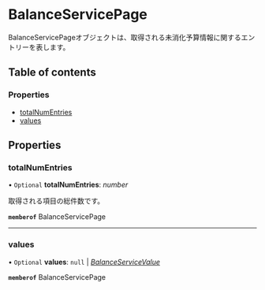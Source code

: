 # BalanceServicePage


<div lang=\"ja\">BalanceServicePageオブジェクトは、取得される未消化予算情報に関するエントリーを表します。</div> 

## Table of contents

### Properties

- [totalNumEntries](balanceservicepage.md#totalnumentries)
- [values](balanceservicepage.md#values)

## Properties

### totalNumEntries

• `Optional` **totalNumEntries**: *number*

<div lang=\"ja\">取得される項目の総件数です。</div> 

**`memberof`** BalanceServicePage

___

### values

• `Optional` **values**: ``null`` \| [*BalanceServiceValue*](balanceservicevalue.md)

**`memberof`** BalanceServicePage
